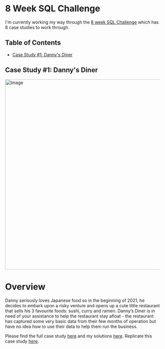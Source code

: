 # 8 Week SQL Challenge
I'm currently working my way through the [8 week SQL Challenge](https://8weeksqlchallenge.com/) which has 8 case studies to work through.

## Table of Contents

- [Case Study #1: Danny's Diner](#case-study-1-dannys-diner)

## Case Study #1: Danny's Diner

<img src="https://github.com/Hannahllmm/8weeksqlchallenge/assets/39679731/d846f7d0-2b9e-43ec-992b-18be79f43fb9" alt="Image" width="600" height="620">

# Overview
Danny seriously loves Japanese food so in the beginning of 2021, he decides to embark upon a risky venture and opens up a cute little restaurant that sells his 3 favourite foods: sushi, curry and ramen. Danny’s Diner is in need of your assistance to help the restaurant stay afloat - the restaurant has captured some very basic data from their few months of operation but have no idea how to use their data to help them run the business.

Please find the full case study [here](https://github.com/Hannahllmm/8-week-sql-challenge/blob/main/Case%20Study%20%231%3A%20Danny's%20Diner/README.md) and my solutions [here](https://github.com/Hannahllmm/8-week-sql-challenge/blob/main/Case%20Study%20%231%3A%20Danny's%20Diner/Solution.md). Replicate this case study [here](https://8weeksqlchallenge.com/case-study-1/).
